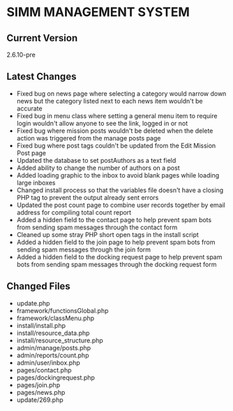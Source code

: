 SIMM MANAGEMENT SYSTEM
======================

Current Version
---------------
2.6.10-pre

Latest Changes
--------------
* Fixed bug on news page where selecting a category would narrow down news but the category listed next to each news item wouldn't be accurate
* Fixed bug in menu class where setting a general menu item to require login wouldn't allow anyone to see the link, logged in or not
* Fixed bug where mission posts wouldn't be deleted when the delete action was triggered from the manage posts page
* Fixed bug where post tags couldn't be updated from the Edit Mission Post page
* Updated the database to set postAuthors as a text field
* Added ability to change the number of authors on a post
* Added loading graphic to the inbox to avoid blank pages while loading large inboxes
* Changed install process so that the variables file doesn't have a closing PHP tag to prevent the output already sent errors
* Updated the post count page to combine user records together by email address for compiling total count report
* Added a hidden field to the contact page to help prevent spam bots from sending spam messages through the contact form
* Cleaned up some stray PHP short open tags in the install script
* Added a hidden field to the join page to help prevent spam bots from sending spam messages through the join form
* Added a hidden field to the docking request page to help prevent spam bots from sending spam messages through the docking request form

Changed Files
-------------
* update.php
* framework/functionsGlobal.php
* framework/classMenu.php
* install/install.php
* install/resource_data.php
* install/resource_structure.php
* admin/manage/posts.php
* admin/reports/count.php
* admin/user/inbox.php
* pages/contact.php
* pages/dockingrequest.php
* pages/join.php
* pages/news.php
* update/269.php